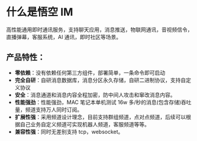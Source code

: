 # 什么是悟空 IM

高性能通用即时通讯服务，支持聊天应用，消息推送，物联网通讯，音视频信令，直播弹幕，客服系统，AI 通讯，即时社区等场景。

## 产品特性：

- **零依赖**：没有依赖任何第三方组件，部署简单，一条命令即可启动
- **完全自研**：自研消息数据库，消息分区永久存储，自研二进制协议，支持自定义协议
- **安全**：消息通道和消息内容全程加密，防中间人攻击和窜改消息内容。
- **性能强劲**：性能强劲，MAC 笔记本单机测试 16w 多/秒的消息(包含存储)吞吐量，频道支持万人同时订阅。
- **扩展性强**：采用频道设计理念，目前支持群组频道，点对点频道，后续可以根据自己业务自定义频道可实现机器人频道，客服频道等等。
- **兼容性强**：同时无差别支持 tcp，websocket。
